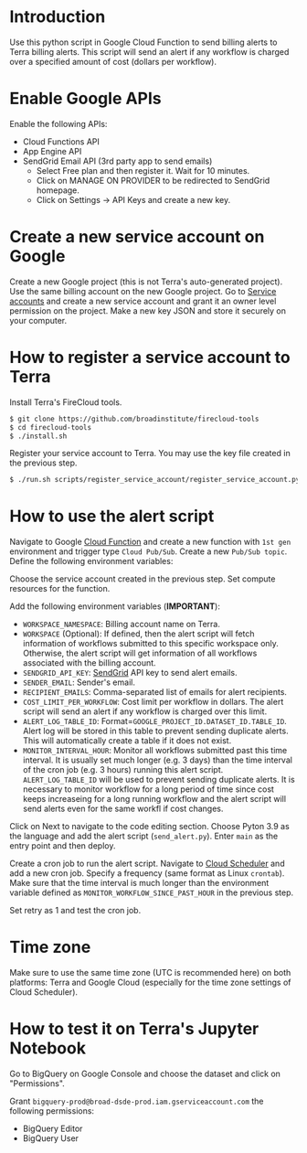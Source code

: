 # Introduction

Use this python script in Google Cloud Function to send billing alerts to Terra billing alerts. This script will send an alert if any workflow is charged over a specified amount of cost (dollars per workflow).


# Enable Google APIs

Enable the following APIs:
- Cloud Functions API
- App Engine API
- SendGrid Email API (3rd party app to send emails)
  - Select Free plan and then register it. Wait for 10 minutes.
  - Click on MANAGE ON PROVIDER to be redirected to SendGrid homepage.
  - Click on Settings -> API Keys and create a new key.

# Create a new service account on Google

Create a new Google project (this is not Terra's auto-generated project). Use the same billing account on the new Google project. Go to [Service accounts](https://console.cloud.google.com/iam-admin/serviceaccounts) and create a new service account and grant it an owner level permission on the project. Make a new key JSON and store it securely on your computer.

# How to register a service account to Terra

Install Terra's FireCloud tools.
```bash
$ git clone https://github.com/broadinstitute/firecloud-tools
$ cd firecloud-tools
$ ./install.sh
```

Register your service account to Terra. You may use the key file created in the previous step.
```bash
$ ./run.sh scripts/register_service_account/register_service_account.py -j JSNO_KEY_FILE -e "YOUR_SERVICE_ACCOUNT_EMAIL"
```

# How to use the alert script

Navigate to Google [Cloud Function](https://console.cloud.google.com/functions/add) and create a new function with `1st gen` environment and trigger type `Cloud Pub/Sub`. Create a new `Pub/Sub topic`. Define the following environment variables:

Choose the service account created in the previous step. Set compute resources for the function.

Add the following environment variables (**IMPORTANT**):

- `WORKSPACE_NAMESPACE`: Billing account name on Terra.
- `WORKSPACE` (Optional): If defined, then the alert script will fetch information of workflows submitted to this specific workspace only. Otherwise, the alert script will get information of all workflows associated with the billing account.
- `SENDGRID_API_KEY`: [SendGrid](https://console.cloud.google.com/marketplace/product/sendgrid-app/sendgrid-email) API key to send alert emails. 
- `SENDER_EMAIL`: Sender's email.
- `RECIPIENT_EMAILS`: Comma-separated list of emails for alert recipients.
- `COST_LIMIT_PER_WORKFLOW`: Cost limit per workflow in dollars. The alert script will send an alert if any workflow is charged over this limit.
- `ALERT_LOG_TABLE_ID`: Format=`GOOGLE_PROJECT_ID.DATASET_ID.TABLE_ID`. Alert log will be stored in this table to prevent sending duplicate alerts. This will automatically create a table if it does not exist.
- `MONITOR_INTERVAL_HOUR`: Monitor all workflows submitted past this time interval. It is usually set much longer (e.g. 3 days) than the time interval of the cron job (e.g. 3 hours) running this alert script. `ALERT_LOG_TABLE_ID` will be used to prevent sending duplicate alerts. It is necessary to monitor workflow for a long period of time since cost keeps increaseing for a long running workflow and the alert script will send alerts even for the same workfl if cost changes.

Click on Next to navigate to the code editing section. Choose Pyton 3.9 as the language and add the alert script (`send_alert.py`). Enter `main` as the entry point and then deploy.

Create a cron job to run the alert script. Navigate to [Cloud Scheduler](https://console.cloud.google.com/cloudscheduler) and add a new cron job. Specify a frequency (same format as Linux `crontab`). Make sure that the time interval is much longer than the environment variable defined as `MONITOR_WORKFLOW_SINCE_PAST_HOUR` in the previous step.

Set retry as 1 and test the cron job.


# Time zone

Make sure to use the same time zone (UTC is recommended here) on both platforms: Terra and Google Cloud (especially for the time zone settings of Cloud Scheduler).


# How to test it on Terra's Jupyter Notebook

Go to BigQuery on Google Console and choose the dataset and click on "Permissions".

Grant `bigquery-prod@broad-dsde-prod.iam.gserviceaccount.com` the following permissions:
- BigQuery Editor
- BigQuery User

